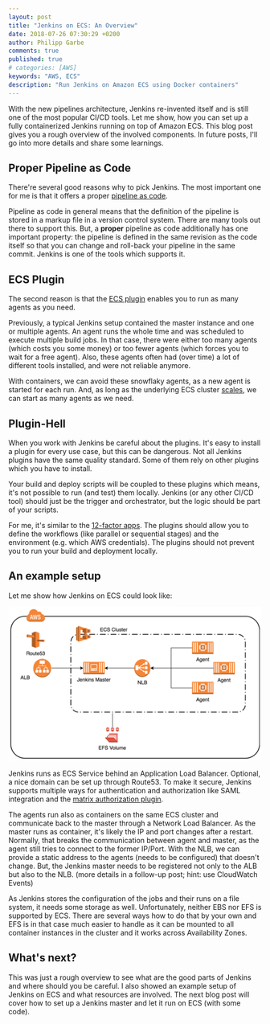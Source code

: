 ```yaml
---
layout: post
title: "Jenkins on ECS: An Overview"
date: 2018-07-26 07:30:29 +0200
author: Philipp Garbe
comments: true
published: true
# categories: [AWS]
keywords: "AWS, ECS"
description: "Run Jenkins on Amazon ECS using Docker containers"
---
```


With the new pipelines architecture, Jenkins re-invented itself and is still one of the most popular CI/CD tools. Let me show, how you can set up a fully containerized Jenkins running on top of Amazon ECS. This blog post gives you a rough overview of the involved components. In future posts, I'll go into more details and share some learnings.


## Proper Pipeline as Code
There're several good reasons why to pick Jenkins. The most important one for me is that it offers a proper [pipeline as code](https://www.thoughtworks.com/radar/techniques/pipelines-as-code). 

Pipeline as code in general means that the definition of the pipeline is stored in a markup file in a version control system. There are many tools out there to support this. But, a __proper__ pipeline as code additionally has one important property: the pipeline is defined in the same revision as the code itself so that you can change and roll-back your pipeline in the same commit. Jenkins is one of the tools which supports it. 

## ECS Plugin
The second reason is that the [ECS plugin](https://wiki.jenkins.io/display/JENKINS/Amazon+EC2+Container+Service+Plugin) enables you to run as many agents as you need. 

Previously, a typical Jenkins setup contained the master instance and one or multiple agents. An agent runs the whole time and was scheduled to execute multiple build jobs. In that case, there were either too many agents (which costs you some money) or too fewer agents (which forces you to wait for a free agent). Also, these agents often had (over time) a lot of different tools installed, and were not reliable anymore.

With containers, we can avoid these snowflaky agents, as a new agent is started for each run. And, as long as the underlying ECS cluster [scales](https://garbe.io/blog/2017/04/12/a-better-solution-to-ecs-autoscaling/), we can start as many agents as we need.

## Plugin-Hell
When you work with Jenkins be careful about the plugins. It's easy to install a plugin for every use case, but this can be dangerous. Not all Jenkins plugins have the same quality standard. Some of them rely on other plugins which you have to install. 

Your build and deploy scripts will be coupled to these plugins which means, it's not possible to run (and test) them locally. Jenkins (or any other CI/CD tool) should just be the trigger and orchestrator, but the logic should be part of your scripts.

For me, it's similar to the [12-factor apps](https://12factor.net/). The plugins should allow you to define the workflows (like parallel or sequential stages) and the environment (e.g. which AWS credentials). The plugins should not prevent you to run your build and deployment locally.


## An example setup
Let me show how Jenkins on ECS could look like: 

![Jenkins on ECS](/assets/jenkins_ecs.png)

Jenkins runs as ECS Service behind an Application Load Balancer. Optional, a nice domain can be set up through Route53. To make it secure, Jenkins supports multiple ways for authentication and authorization like SAML integration and the [matrix authorization plugin](https://plugins.jenkins.io/matrix-auth). 

The agents run also as containers on the same ECS cluster and communicate back to the master through a Network Load Balancer. As the master runs as container, it's likely the IP and port changes after a restart. Normally, that breaks the communication between agent and master, as the agent still tries to connect to the former IP/Port. With the NLB, we can provide a static address to the agents (needs to be configured) that doesn't change. But, the Jenkins master needs to be registered not only to the ALB but also to the NLB. (more details in a follow-up post; hint: use CloudWatch Events)

As Jenkins stores the configuration of the jobs and their runs on a file system, it needs some storage as well. Unfortunately, neither EBS nor EFS is supported by ECS. There are several ways how to do that by your own and EFS is in that case much easier to handle as it can be mounted to all container instances in the cluster and it works across Availability Zones. 


## What's next?
This was just a rough overview to see what are the good parts of Jenkins and where should you be careful. I also showed an example setup of Jenkins on ECS and what resources are involved. The next blog post will cover how to set up a Jenkins master and let it run on ECS (with some code).
